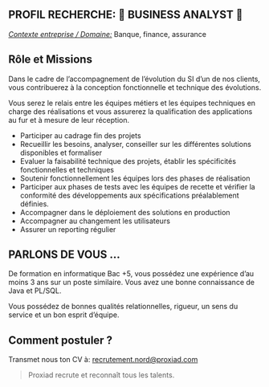 PROFIL RECHERCHE: 🐝 **BUSINESS ANALYST** 🐝
---

<ins>*Contexte entreprise / Domaine:*</ins> Banque, finance, assurance


**Rôle et Missions**
-----------------------

Dans le cadre de l’accompagnement de l’évolution du SI d’un de nos clients, vous contribuerez à la conception fonctionnelle et technique des évolutions. 

Vous serez le relais entre les équipes métiers et les équipes techniques en charge des réalisations et vous assurerez la qualification des applications au fur et à 
mesure de leur réception.

- Participer au cadrage fin des projets
- Recueillir les besoins, analyser, conseiller sur les différentes solutions disponibles et formaliser
- Evaluer la faisabilité technique des projets, établir les spécificités fonctionnelles et techniques
- Soutenir fonctionnellement les équipes lors des phases de réalisation
- Participer aux phases de tests avec les équipes de recette et vérifier la conformité des développements aux spécifications préalablement définies.
- Accompagner dans le déploiement des solutions en production
- Accompagner au changement les utilisateurs
- Assurer un reporting régulier

**PARLONS DE VOUS …**
-----

De formation en informatique Bac +5, vous possédez une expérience d’au moins 3 ans sur un poste similaire. 
Vous avez une bonne connaissance de Java et PL/SQL.

Vous possédez de bonnes qualités relationnelles, rigueur, un sens du service et un bon esprit d’équipe.

**Comment postuler ?**
---
Transmet nous ton CV à: recrutement.nord@proxiad.com


> Proxiad recrute et reconnaît tous les talents.

